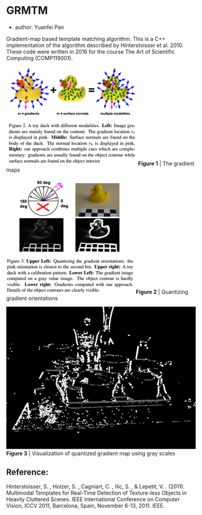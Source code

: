 # GRMTM

- author: Yuanfei Pan

Gradient-map based template matching algorithm. This is a C++ implementation of the algorithm described by Hinterstoisser et al. 2010. These code were written in 2016 for the course The Art of Scientific Computing (COMP119001).

![image](https://github.com/Augustpan/GRMTM/blob/master/1.png)
**Figure 1** | The gradient maps

![image](https://github.com/Augustpan/GRMTM/blob/master/2.png)
**Figure 2** | Quantizing gradient orientations

![image](https://github.com/Augustpan/GRMTM/blob/master/3.jpg)
**Figure 3** | Visualization of quantized gradient map using gray scales


## Reference:
Hinterstoisser, S. , Holzer, S. , Cagniart, C. , Ilic, S. , & Lepetit, V. . (2011). Multimodal Templates for Real-Time Detection of Texture-less Objects in Heavily Cluttered Scenes. IEEE International Conference on Computer Vision, ICCV 2011, Barcelona, Spain, November 6-13, 2011. IEEE.
